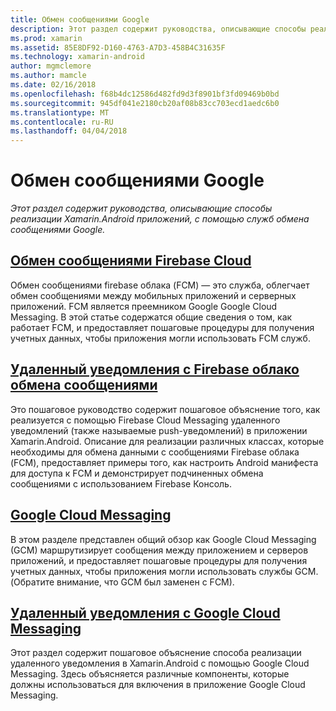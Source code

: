```yaml
---
title: Обмен сообщениями Google
description: Этот раздел содержит руководства, описывающие способы реализации Xamarin.Android приложений, с помощью служб обмена сообщениями Google.
ms.prod: xamarin
ms.assetid: 85E8DF92-D160-4763-A7D3-458B4C31635F
ms.technology: xamarin-android
author: mgmclemore
ms.author: mamcle
ms.date: 02/16/2018
ms.openlocfilehash: f68b4dc12586d482fd9d3f8901bf3fd09469b0bd
ms.sourcegitcommit: 945df041e2180cb20af08b83cc703ecd1aedc6b0
ms.translationtype: MT
ms.contentlocale: ru-RU
ms.lasthandoff: 04/04/2018
---
```

# <a name="google-messaging"></a>Обмен сообщениями Google

_Этот раздел содержит руководства, описывающие способы реализации Xamarin.Android приложений, с помощью служб обмена сообщениями Google._

## <a name="firebase-cloud-messagingfirebase-cloud-messagingmd"></a>[Обмен сообщениями Firebase Cloud](firebase-cloud-messaging.md)

Обмен сообщениями firebase облака (FCM) — это служба, облегчает обмен сообщениями между мобильных приложений и серверных приложений. FCM является преемником Google Google Cloud Messaging. В этой статье содержатся общие сведения о том, как работает FCM, и предоставляет пошаговые процедуры для получения учетных данных, чтобы приложения могли использовать FCM служб.

## <a name="remote-notifications-with-firebase-cloud-messagingremote-notifications-with-fcmmd"></a>[Удаленный уведомления с Firebase облако обмена сообщениями](remote-notifications-with-fcm.md)

Это пошаговое руководство содержит пошаговое объяснение того, как реализуется с помощью Firebase Cloud Messaging удаленного уведомлений (также называемые push-уведомлений) в приложении Xamarin.Android. Описание для реализации различных классах, которые необходимы для обмена данными с сообщениями Firebase облака (FCM), предоставляет примеры того, как настроить Android манифеста для доступа к FCM и демонстрирует подчиненных обмена сообщениями с использованием Firebase Консоль.

## <a name="google-cloud-messaginggoogle-cloud-messagingmd"></a>[Google Cloud Messaging](google-cloud-messaging.md)

В этом разделе представлен общий обзор как Google Cloud Messaging (GCM) маршрутизирует сообщения между приложением и серверов приложений, и предоставляет пошаговые процедуры для получения учетных данных, чтобы приложения могли использовать службы GCM. (Обратите внимание, что GCM был заменен с FCM).

## <a name="remote-notifications-with-google-cloud-messagingremote-notifications-with-gcmmd"></a>[Удаленный уведомления с Google Cloud Messaging](remote-notifications-with-gcm.md)

Этот раздел содержит пошаговое объяснение способа реализации удаленного уведомления в Xamarin.Android с помощью Google Cloud Messaging.
Здесь объясняется различные компоненты, которые должны использоваться для включения в приложение Google Cloud Messaging.


